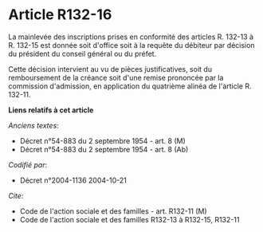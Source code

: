 # Article R132-16

La mainlevée des inscriptions prises en conformité des articles R. 132-13 à R. 132-15 est donnée soit d'office soit à la
requête du débiteur par décision du président du conseil général ou du préfet.

Cette décision intervient au vu de pièces justificatives, soit du remboursement de la créance soit d'une remise prononcée par
la commission d'admission, en application du quatrième alinéa de l'article R. 132-11.

**Liens relatifs à cet article**

_Anciens textes_:

  - Décret n°54-883 du 2 septembre 1954 - art. 8 (M)
  - Décret n°54-883 du 2 septembre 1954 - art. 8 (Ab)

_Codifié par_:

  - Décret n°2004-1136 2004-10-21

_Cite_:

  - Code de l'action sociale et des familles - art. R132-11 (M)
  - Code de l'action sociale et des familles R132-13 à R132-15, R132-11
